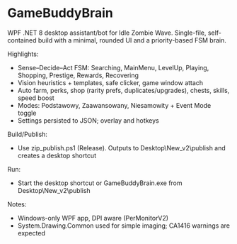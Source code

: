 # GameBuddyBrain

WPF .NET 8 desktop assistant/bot for Idle Zombie Wave. Single-file, self-contained build with a minimal, rounded UI and a priority-based FSM brain.

Highlights:
- Sense–Decide–Act FSM: Searching, MainMenu, LevelUp, Playing, Shopping, Prestige, Rewards, Recovering
- Vision heuristics + templates, safe clicker, game window attach
- Auto farm, perks, shop (rarity prefs, duplicates/upgrades), chests, skills, speed boost
- Modes: Podstawowy, Zaawansowany, Niesamowity + Event Mode toggle
- Settings persisted to JSON; overlay and hotkeys

Build/Publish:
- Use zip_publish.ps1 (Release). Outputs to Desktop\New_v2\publish and creates a desktop shortcut

Run:
- Start the desktop shortcut or GameBuddyBrain.exe from Desktop\New_v2\publish

Notes:
- Windows-only WPF app, DPI aware (PerMonitorV2)
- System.Drawing.Common used for simple imaging; CA1416 warnings are expected

